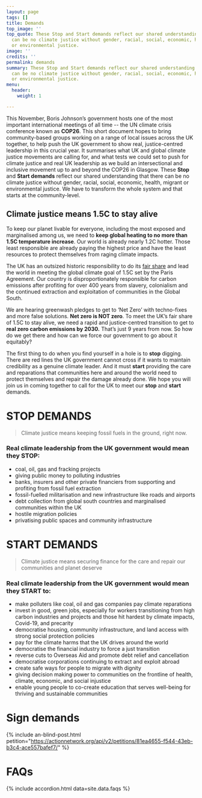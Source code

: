 ```yaml
---
layout: page
tags: []
title: Demands
top_image: ''
top_quote: These Stop and Start demands reflect our shared understanding that there
  can be no climate justice without gender, racial, social, economic, health, migrant
  or environmental justice.
image: ''
credits: ''
permalink: demands
summary: These Stop and Start demands reflect our shared understanding that there
  can be no climate justice without gender, racial, social, economic, health, migrant
  or environmental justice.
menu:
  header:
    weight: 1

---
```

This November, Boris Johnson’s government hosts one of the most important international meetings of all time -- the UN climate crisis conference known as **COP26**. This short document hopes to bring community-based groups working on a range of local issues across the UK together, to help push the UK government to show real, justice-centred leadership in this crucial year. It summarises what UK and global climate justice movements are calling for, and what tests we could set to push for climate justice and real UK leadership as we build an intersectional and inclusive movement up to and beyond the COP26 in Glasgow. These **Stop** and **Start demands** reflect our shared understanding that there can be no climate justice without gender, racial, social, economic, health, migrant or environmental justice. We have to transform the whole system and that starts at the community-level.

## Climate justice means 1.5C to stay alive

To keep our planet livable for everyone, including the most exposed and marginalised among us, we need to **keep global heating to no more than 1.5C temperature increase**. Our world is already nearly 1.2C hotter. Those least responsible are already paying the highest price and have the least resources to protect themselves from raging climate impacts.

The UK has an outsized historic responsibility to do its [fair share](https://waronwant.org/sites/default/files/20-21_FairShareUK_Infographic_web.pdf) and lead the world in meeting the global climate goal of 1.5C set by the Paris Agreement. Our country is disproportionately responsible for carbon emissions after profiting for over 400 years from slavery, colonialism and the continued extraction and exploitation of communities in the Global South.

We are hearing greenwash pledges to get to ‘Net Zero’ with techno-fixes and more false solutions. **Net zero is NOT zero**. To meet the UK’s fair share of 1.5C to stay alive, we need a rapid and justice-centred transition to get to **real zero carbon emissions by 2030.** That’s just 9 years from now. So how do we get there and how can we force our government to go about it equitably?

The first thing to do when you find yourself in a hole is to **stop** digging. There are red lines the UK government cannot cross if it wants to maintain credibility as a genuine climate leader. And it must **start** providing the care and reparations that communities here and around the world need to protect themselves and repair the damage already done. We hope you will join us in coming together to call for the UK to meet our **stop** and **start** demands.

# STOP DEMANDS

> Climate justice means keeping fossil fuels in the ground, right now.

### Real climate leadership from the UK government would mean they STOP:

* coal, oil, gas and fracking projects
* giving public money to polluting industries
* banks, insurers and other private financiers from supporting and profiting from fossil fuel extraction
* fossil-fuelled militarisation and new infrastructure like roads and airports
* debt collection from global south countries and marginalised communities within the UK
* hostile migration policies
* privatising public spaces and community infrastructure

# START DEMANDS

> Climate justice means securing finance for the care and repair our communities and planet deserve

### Real climate leadership from the UK government would mean they START to:

* make polluters like coal, oil and gas companies pay climate reparations
* invest in good, green jobs, especially for workers transitioning from high carbon industries and projects and those hit hardest by climate impacts, Covid-19, and precarity
* democratise housing, community infrastructure, and land access with strong social protection policies
* pay for the climate harms that the UK drives around the world
* democratise the financial industry to force a just transition
* reverse cuts to Overseas Aid and promote debt relief and cancellation
* democratise corporations continuing to extract and exploit abroad
* create safe ways for people to migrate with dignity
* giving decision making power to communities on the frontline of health, climate, economic, and social injustice
* enable young people to co-create education that serves well-being for thriving and sustainable communities

# Sign demands

{% include an-blind-post.html petition="https://actionnetwork.org/api/v2/petitions/81ea4655-f544-43eb-b3c4-ace557bafef7/" %}

# FAQs

{% include accordion.html data=site.data.faqs %}